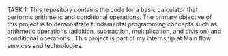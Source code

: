 TASK 1: This repository contains the code for a basic calculator that performs arithmetic and conditional operations. The primary objective of this project is to demonstrate fundamental programming concepts such as arithmetic operations (addition, subtraction, multiplication, and division) and conditional operations . This project is part of my internship at Main flow services and technologies.
